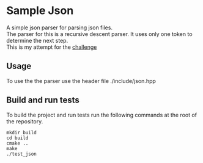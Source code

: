 # Sample Json
A simple json parser for parsing json files.  
The parser for this is a recursive descent parser. It uses only one token to determine the next step.  
This is my attempt for the [challenge](https://codingchallenges.fyi/challenges/challenge-json-parser)

## Usage
To use the the parser use the header file ./include/json.hpp

## Build and run tests
To build the project and run tests run the following commands at the root of the repository.
```
mkdir build
cd build
cmake ..
make
./test_json
```
